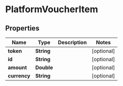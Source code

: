 

# PlatformVoucherItem


## Properties

Name | Type | Description | Notes
------------ | ------------- | ------------- | -------------
**token** | **String** |  |  [optional]
**id** | **String** |  |  [optional]
**amount** | **Double** |  |  [optional]
**currency** | **String** |  |  [optional]



